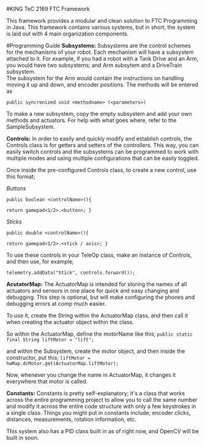 #KING TeC 2169 FTC Framework

This framework provides a modular and clean solution to FTC Programming in Java.
This framework contains various systems, but in short, the system is laid out with 4 main
organization components.

#Programming Guide
**Subsystems:** Subsystems are the control schemes for the mechanisms of your robot.  Each
mechanism will have a subsystem attached to it.  For example, if you had a robot with a Tank Drive
and an Arm, you would have two subsystems; and Arm subsytem and a DriveTrain subsystem.  
The subsystem for the Arm would contain the instructions on handling moving it up and down,
and encoder positions.  The methods will be entered as 

`public syncronized void <methodname> (<parameters>)`

To make a new subsystem, copy the empty subsystem and add your own methods and actuators.
For help with what goes where, refer to the SampleSubsystem.

**Controls:**  In order to easily and quickly modify and establish controls, the Controls class 
is for getters and setters of the controllers.  This way, you can easily switch controls and the
subsystems can be programmed to work with multiple modes and using multiple configurations 
that can be easily toggled.

Once inside the pre-configured Controls class, to create a new control, use this format;

_Buttons_

`public boolean <controlName>(){`

`return gamepad<1/2>.<button>; }`

_Sticks_

`public double <controlName>(){`

`return gamepad<1/2>.<stick / axis>; }`


To use these controls in your TeleOp class, make an instance of Controls, and then use, for example;

`telemetry.addData("Stick", controls.forward());`



**AcutatorMap:** The ActuatorMap is intended for storing the names of all actuators and sensors 
in one place for quick and easy changing and debugging.  This step is optional, but will make
configuring the phones and debugging errors at comp much easier.

To use it, create the String within the ActuatorMap class, and then call it when creating the actuator
object within the class.

So within the ActuatorMap, define the motorName like this;
`public static final String liftMotor = "lift";`

and within the Subsystem, create the motor object, 
and then inside the constructor, put this;
`liftMotor = hwMap.dcMotor.get(ActuatorMap.liftMotor);`

Now, whenever you change the name in ActuatorMap, it changes it everywhere that motor is called.

**Constants:**  Constants is pretty self-explanatory; it's a class that works across the entire
programming project to allow you to call the same number and modify it across the entire code structure 
with only a few keystrokes in a single class.  Things you might put in constants include; encoder clicks,
distances, measurements, rotation information, etc.

This system also has a PID class built in as of right now, and OpenCV will be built in soon.